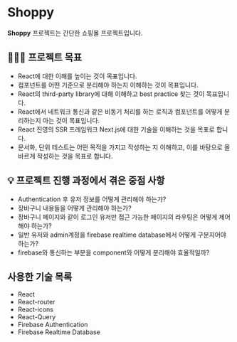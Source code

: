 # Shoppy

**Shoppy** 프로젝트는 간단한 쇼핑몰 프로젝트입니다.

## 💁🏼‍♀️ 프로젝트 목표

- React에 대한 이해를 높이는 것이 목표입니다.
- 컴포넌트를 어떤 기준으로 분리해야 하는지 이해하는 것이 목표입니다.
- React의 third-party library에 대해 이해하고 best practice 찾는 것이 목표입니다.
- React에서 네트워크 통신과 같은 비동기 처리를 하는 로직과 컴포넌트를 어떻게 분리하는지 아는 것이 목표입니다.
- React 진영의 SSR 프레임워크 Next.js에 대한 기술을 이해하는 것을 목표로 합니다.
- 문서화, 단위 테스트는 어떤 목적을 가지고 작성하는 지 이해하고, 이를 바탕으로 올바르게 작성하는 것을 목표로 합니다.

## 💡 프로젝트 진행 과정에서 겪은 중점 사항

- Authentication 후 유저 정보를 어떻게 관리해야 하는가?
- 장바구니 내용들을 어떻게 관리해야 하는가?
- 장바구니 페이지와 같이 로그인 유저만 접근 가능한 페이지의 라우팅은 어떻게 제어해야 하는가?
- 일반 유저와 admin계정을 firebase realtime database에서 어떻게 구분지어야 하는가?
- firebase와 통신하는 부분을 component와 어떻게 분리해야 효율적일까?

## 사용한 기술 목록

- React
- React-router
- React-icons
- React-Query
- Firebase Authentication
- Firebase Realtime Database
